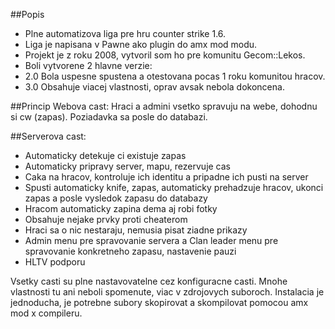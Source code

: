 ##Popis
- Plne automatizova liga pre hru counter strike 1.6.
- Liga je napisana v Pawne ako plugin do amx mod modu.
- Projekt je z roku 2008, vytvoril som ho pre komunitu Gecom::Lekos.
- Boli vytvorene 2 hlavne verzie:
- 2.0 Bola uspesne spustena a otestovana pocas 1 roku komunitou hracov.
- 3.0 Obsahuje viacej vlastnosti, oprav avsak nebola dokoncena.

##Princip
Webova cast:
Hraci a admini vsetko spravuju na webe, dohodnu si cw (zapas). Poziadavka sa posle do databazi.
 
##Serverova cast:
 - Automaticky detekuje ci existuje zapas
 - Automaticky pripravy server, mapu, rezervuje cas
 - Caka na hracov, kontroluje ich identitu a pripadne ich pusti na server
 - Spusti automaticky knife, zapas, automaticky prehadzuje hracov, ukonci zapas a posle vysledok zapasu do databazy
 - Hracom automaticky zapina dema aj robi fotky
 - Obsahuje nejake prvky proti cheaterom
 - Hraci sa o nic nestaraju, nemusia pisat ziadne prikazy
 - Admin menu pre spravovanie servera a Clan leader menu pre spravovanie konkretneho zapasu, nastavenie pauzi
 - HLTV podporu
 

Vsetky casti su plne nastavovatelne cez konfiguracne casti. 
Mnohe vlastnosti tu ani neboli spomenute, viac v zdrojovych suboroch. 
Instalacia je jednoducha, je potrebne subory skopirovat a skompilovat pomocou 
amx mod x compileru.